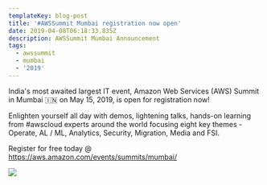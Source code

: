 ```yaml
---
templateKey: blog-post
title: '#AWSSummit Mumbai registration now open'
date: 2019-04-08T06:18:33.835Z
description: AWSSummit Mumbai Announcement
tags:
  - awssummit
  - mumbai
  - '2019'
---
```

India's most awaited largest IT event, Amazon Web Services (AWS) Summit in Mumbai 🇮🇳 on May 15, 2019, is open for registration now!

Enlighten yourself all day with demos, lightening talks, hands-on learning from #awscloud experts around the world focusing eight key themes - Operate, AL / ML, Analytics, Security, Migration, Media and FSI.

Register for free today @ <https://aws.amazon.com/events/summits/mumbai/>

![](/img/awssummit_mumbai_open.jpg)

